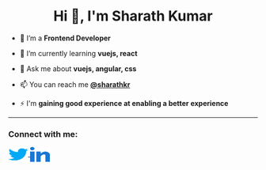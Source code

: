 <h1 align="center">Hi 👋, I'm Sharath Kumar</h1>

- 🔭 I’m a **Frontend Developer**

- 🌱 I’m currently learning **vuejs, react**

- 💬 Ask me about **vuejs, angular, css**

- 📫 You can reach me **[@sharathkr](mailto:sharathkr@protonmail.com)**

- ⚡ I'm **gaining good experience at enabling a better experience**

<hr />

<h3 align="left">Connect with me:</h3>
<p align="left">
  <a href="https://twitter.com/sharathkumar106" target="blank">
    <img align="center" src="assets/twitter.svg" alt="twitter profile of sharath kumar" height="30" width="40" />
  </a>
  <a href="https://linkedin.com/in/sharathkumarkr" target="blank">
    <img align="center" src="assets/linked-in.svg" alt="linkedin profile of sharath kumar" height="30" width="40" />
  </a>
</p>
